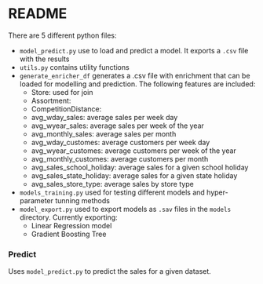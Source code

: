 # README

There are 5 different python files:
* `model_predict.py` use to load and predict a model. It exports a `.csv` file with the results
* `utils.py` contains utility functions
* `generate_enricher_df` generates a .csv file with enrichment that can be loaded for modelling and prediction.  The following features are included:
    - Store: used for join
    - Assortment:
    - CompetitionDistance:
    - avg_wday_sales: average sales per week day
    - avg_wyear_sales: average sales per week of the year
    - avg_monthly_sales: average sales per month
    - avg_wday_customes: average customers per week day
    - avg_wyear_customes: average customers per week of the year
    - avg_monthly_customes: average customers per month
    - avg_sales_school_holiday: average sales for a given school holiday
    - avg_sales_state_holiday: average sales for a given state holiday
    - avg_sales_store_type: average sales by store type
* `models_training.py` used for testing different models and hyper-parameter tunning methods
* `model_export.py` used to export models as `.sav` files in the `models` directory. Currently exporting:
    - Linear Regression model
    - Gradient Boosting Tree


### Predict
Uses `model_predict.py` to predict the sales for a given dataset.


